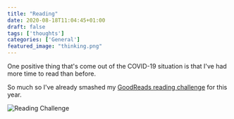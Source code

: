 ```yaml
---
title: "Reading"
date: 2020-08-18T11:04:45+01:00
draft: false
tags: ['thoughts']
categories: ['General']
featured_image: "thinking.png"
---
```


One positive thing that's come out of the COVID-19 situation is that I've had more time to read than before.

So much so I've already smashed my [GoodReads reading challenge](https://www.goodreads.com/user_challenges/20484488) for this year.

![Reading Challenge](/reading.jpg)
